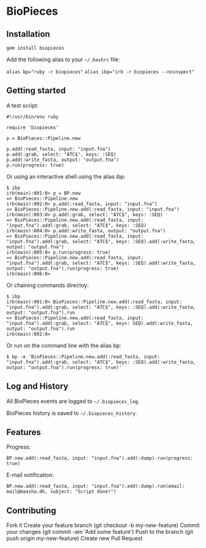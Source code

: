 BioPieces
=========

Installation
------------

`gem install biopieces`

Add the following alias to your `~/.bashrc` file:

`alias bp="ruby -r biopieces"`
`alias ibp="irb -r biopieces --noinspect"`


Getting started
---------------

A test script:

    #!/usr/bin/env ruby
    
    require 'biopieces'
    
    p = BioPieces::Pipeline.new
    
    p.add(:read_fasta, input: "input.fna")
    p.add(:grab, select: "ATC$", keys: :SEQ)
    p.add(:write_fasta, output: "output.fna")
    p.run(progress: true)

Or using an interactive shell using the alias ibp:

    $ ibp
    irb(main):001:0> p = BP.new
    => BioPieces::Pipeline.new
    irb(main):002:0> p.add(:read_fasta, input: "input.fna")
    => BioPieces::Pipeline.new.add(:read_fasta, input: "input.fna")
    irb(main):003:0> p.add(:grab, select: "ATC$", keys: :SEQ)
    => BioPieces::Pipeline.new.add(:read_fasta, input: "input.fna").add(:grab, select: "ATC$", keys: :SEQ)
    irb(main):004:0> p.add(:write_fasta, output: "output.fna")
    => BioPieces::Pipeline.new.add(:read_fasta, input: "input.fna").add(:grab, select: "ATC$", keys: :SEQ).add(:write_fasta, output: "output.fna")
    irb(main):005:0> p.run(progress: true)
    => BioPieces::Pipeline.new.add(:read_fasta, input: "input.fna").add(:grab, select: "ATC$", keys: :SEQ).add(:write_fasta, output: "output.fna").run(progress: true)
    irb(main):006:0>

Or chaining commands directoy:

    $ ibp
    irb(main):001:0> BioPieces::Pipeline.new.add(:read_fasta, input: "input.fna").add(:grab, select: "ATC$", keys: :SEQ).add(:write_fasta, output: "output.fna").run
    => BioPieces::Pipeline.new.add(:read_fasta, input: "input.fna").add(:grab, select: "ATC$", keys: SEQ).add(:write_fasta, output: "output.fna").run
    irb(main):002:0>

Or run on the command line with the alias bp:

    $ bp -e 'BioPieces::Pipeline.new.add(:read_fasta, input: "input.fna").add(:grab, select: "ATC$", keys: :SEQ).add(:write_fasta, output: "output.fna").run(progress: true)'

Log and History
---------------

All BioPieces events are logged to `~/.biopieces_log`.

BioPieces history is saved to `~/.biopieces_history`.


Features
--------

Progress:

`BP.new.add(:read_fasta, input: "input.fna").add(:dump).run(progress: true)`

E-mail notification:

`BP.new.add(:read_fasta, input: "input.fna").add(:dump).run(email: mail@maasha.dk, subject: "Script done!")`


Contributing
------------

Fork it
Create your feature branch (git checkout -b my-new-feature)
Commit your changes (git commit -am 'Add some feature')
Push to the branch (git push origin my-new-feature)
Create new Pull Request
